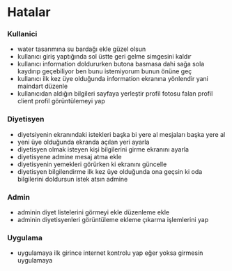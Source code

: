 # Hatalar

### Kullanici
- water tasarımına su bardağı ekle güzel olsun
- kullanıcı giriş yaptığında sol üstte geri gelme simgesini kaldır
- kullanıcı information doldururken butona basmasa dahi sağa sola kaydırıp geçebiliyor ben bunu istemiyorum bunun önüne geç
- kullanıcı ilk kez üye olduğunda information ekranına yönlendir yani maindart düzenle
- kullanıcıdan aldığın bilgileri sayfaya yerleştir profil fotosu falan profil client profil görüntülemeyi yap

### Diyetisyen

- diyetsiyenin ekranındaki istekleri başka bi yere al mesjaları başka yere al
- yeni üye olduğunda ekranda açılan yeri ayarla
- diyetisyen olmak isteyen kişi bilgilerini girme ekranını ayarla
- diyetisyene admine mesaj atma ekle
- diyetisyenin yemekleri görürken ki ekranını güncelle
- diyetisyen bilgilendirme ilk kez üye olduğunda ona geçsin ki oda bilgilerini doldursun istek atsın admine 

### Admin
- adminin diyet listelerini görmeyi ekle düzenleme ekle
- adminin diyetisyenleri görüntüleme ekleme çıkarma işlemlerini yap


### Uygulama
- uygulamaya ilk girince internet kontrolu yap eğer yoksa girmesin uygulamaya






